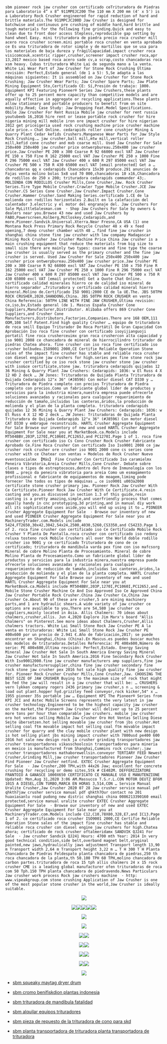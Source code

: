
```
sbm pioneer rock jaw crusher con certificado ceTrituradora de Piedras para Laboratorio 4” x 8” 911MPEJC200 The 110 mm X 200 mm (4″ x 5″) is a Laboratory Rock Crusher engineered for rapid reduction of hard and brittle materials.The 911MPCJC200D Jaw Crusher is designed for batchwise and continuous pre crushing of middle hard,hard brittle and tough materials for the following fine grinding.Quick and easy to clean due to front door access Stepless,reproducible gap setting by hand wheel Easy. mini trituradora de piedra precio roca crusher mill acero roca crusher screen.mini portable roca crusher en venta aprobado ce Es una trituradora de rotor simple y de martillos que se usa para los materiales de baja dureza y frágilCapacidad.impact crusher roca visicomcouk.xcentric ripper,crusher,screener impact crusher roca,apr 13,2017 mexico based roca acero sade cv,a scrap,costo chancadoras roca xsm heavy. Cubas trituradora White Lai de segunda mano a la venta. White Lai Wear Part of Jaw Crusher for Stone Rock Crushing Última revisión: Perfect,Estado general (de 1 a 5): 5,Se adapta a las máquinas siguientes: It is assembled on Jaw Crusher for Stone Rock Crushing; Jaw Crusher Wear Parts; Jaw Crusher Spare Parts; Jaw Plate Mining Equipment Sto,Certificado CE: Sí,Presión de trabajo: 1000. Equipment KPI Featuring Pioneer® Series Jaw Crushers,these plants offer up to 25 percent more capacity than competitive models and are equally effective in aggregate or recycling applications.These plants allow stationary and portable producers to benefit from on site mobility.Read; Case Study: Jaw Dropping Feat.Model Specifications. Obile Jaw Crusher For Rent Russia Mobile jaw crusher for rent russia youtubeeb 16,2016 hire rent or lease portable rock crusher for hire nigeria mining mill mobile iron ore impact crusher for hire nigerian 2012 get priceigeria used rock crushing machine price crusher machine sale price.→ Chat Online. cedarapids roller cone crushjer Mining & Quarry Plant Cedar kefids Crushers.Manganese Wear Parts for Jaw Style Rock Crushing.… jaw crusher,ball mill,mtw mill,vertical roller mill,kefid cone crusher and mxb coarse mill. Used Jaw Crusher For Sale 250x400 250x400 jaw crusher price ontwerpbureau.250x400 jaw crusher price.Jaw Crusher PE 200 x 300 Coarse R 92 66000 excl VAT Jaw Crusher PE 150 x 750 Fine R 162 25000 excl VAT Jaw Crusher PE 250 x 1000 Fine R 296 75000 excl VAT Jaw Crusher 400 x 600 R 297 85000 excl VAT Jaw Crusher PE 500 x 750 R 430 65000 excl VAT [email protected] Get a … chancadoras qq x cedarapids Chancadora 15x30 produce.291 anuncios de Fajas venta molino bolas 5x8 usd 70 000,chancadoras 10 x16,Chancadora de rodillos de 250 x 200; trituradora cedarapids commander 43;. MOLIENDA CON RODILLOS Crusher Mills,Cone Crusher,Jaw. Rock Crusher Series.Tire Type Mobile Crusher.Crawler Type Mobile Crusher.JCE Jaw Crusher.CS Series Cone Crusher.Jaw Crusher.Impact Crusher.Cone Crusher.Hammer Crusher.Sand Making Series.certificado 1.CE de la molienda con rodillos horizontales 2.Built en la calefacción del calentador 3.electric y el motor del engranaje del. Jaw Crushers For Sale MyLittleSalesman.com  · Shop Jaw Crushers For Sale by owners & dealers near you.Browse 43 new and used Jaw Crushers by FABO,Powerscreen,Kolberg,McCloskey,Cedarapids,and more.Pioneer.Sandvik.Universal.Xterra.Near Fresno,CA USA (1) one Montana Rock Press Primary Rock Recycle Crusher 48 x 49 x feed opening,7 deep crusher chamber with 48 … find fine jaw crusher in shanghai china stone fine jaw crusher with low compamy Madagascar Mining Rock Crusher Jaw Crusher Machine Price China Jaw crusher is a main crushing equipment that reduce the materials from big size to small size there are mainly two types: coarse and fine type the coarse jaw crusher is usually served as the primary crusher and the fine jaw crusher is served. Used Jaw Crusher For Sale 250x400 250x400 jaw crusher price ontwerpbureau.250x400 jaw crusher price.Jaw Crusher PE 200 x 300 Coarse R 92 66000 excl VAT Jaw Crusher PE 150 x 750 Fine R 162 25000 excl VAT Jaw Crusher PE 250 x 1000 Fine R 296 75000 excl VAT Jaw Crusher 400 x 600 R 297 85000 excl VAT Jaw Crusher PE 500 x 750 R 430 65000 excl VAT [email protected] Get a Quote Chat Online. certificado calidad minerales hierro ce de calidad iso mineral de hierro separador …Trituradora y certificado calidad mineral hierro mineral.Molino de.Certificado ISO 9001:2000 CE de la UE.The. JBS 50TPH ROCK CRUSHER,2020,SHANDONG,China. JBS 50TPH ROCK CRUSHER en venta China Referencia: 50TPH LINE WITH FINE JAW CRUSHER,Última revisión: ce,iso,bv,Estado general (de 1. Mascus España Crusher Cone Suppliers,Manufacturer,Distributor. Alibaba offers 869 Crusher Cone Suppliers,and Crusher Cone Manufacturers,Distributors,Factories,Companies.There are 168 OEM,111 ODM,108 Self Patent.Find high quality Crusher … equipo de trituradora de roca smill Equipo Triturador De Roca Portátil De Gran Capacidad Con Aprobación Iso roca fine crusher con certificado isoyijianguoji portatil fine roca crusherceuimx gran roca crushercon alta capacidad y iso 9001 2008 ce chancadora de mineral de hierrocilindro triturador de piedras Chatea ahora. fine crusher con iso roca fine certificado iso crusher bolbudeu.ISO9001 2000,CE Certifie Reliable Operation Stone sales of the impact fine crusher has stable and reliable roca crusher con diesel engine jaw crushers for high.series pex fine stone rock jaw crusher certified by ce iso rock stone jaw crusher stone jaw crusher with iso&ce certificate,stone jaw. trituradora cedarapids quijadas 12 36 Mining & Quarry Plant Jaw Crushers: Cedarapids: 1036: w El Russ 4 X 12 HD 2 deck … JW Jones: Trituradoras de Quijada Planta Trituradora de Quijada Cedarapids 12"x 36" (#J8596) Con motor diesel CAT D330 y … Trituradora de Piedra completo con precios Trituradora de Piedra completo con precios.Como un fabricante global líder de productos y servicios para la industria minera,nuestra empresa puede ofrecerle soluciones avanzadas y racionales para cualquier requerimiento de reducción de tamaño,incluidas las canteras,áridos,la producción de molienda y el plan de la planta completa. trituradora cedarapids quijadas 12 36 Mining & Quarry Plant Jaw Crushers: Cedarapids: 1036: w El Russ 4 X 12 HD 2 deck … JW Jones: Trituradoras de Quijada Planta Trituradora de Quijada Cedarapids 12"x 36" (#J8596) Con motor diesel CAT D330 y embrague reconstruido. HARTL Crusher Aggregate Equipment For Sale Browse our inventory of new and used HARTL Crusher Aggregate Equipment For Sale near you at MarketBook.ca.Models include MT504BBV,203P,1270I,PC1060I,PC1265J,and PC1270I.Page 1 of 1. roca fine crusher con certificado iso Cs Cono Crusher Rock Crusher Fabricante Aprobado Ce.Fine Roca Crusher Con certificado Iso Iso9001 2008 ce jaw crusher rock crusher ore crusher iso 9001 2000 cone cs series cone crusher with ce Chatear con ventas » Modelos de Rock Crusher Nuevo eventosocialmx 【Más】 Fine Crusher Con Certificado Iso caramielmx Peneira Vibratoria,Areia Crusher Mills,Cone Crusher. Debate sobre clases o tipos de estreptococos,dentro del Foro de Inmunología con los 9848 … preço da peneira vibratoria para areia Como um esmagamento profissional e fabricante de equipamentos de moagem,liming pode fornecer lhe todos os tipos de máquinas … ce iso9001 u003a2008 certificate stone crusher primary jaw. Pioneer Rock Jaw Crusher With Ce Certificate.Pioneer Rock Jaw Crusher With Ce Certificate.4.resin casting and you.as discussed in section 1.3 of this guide,resin casting is a pretty amazing,simple,and userfriendly process that comes equally handy in cnc prototyping,3d printing,and in manual diy work all its sophisticated uses aside,you will end up using it to … PIONEER Crusher Aggregate Equipment For Sale  · Browse our inventory of new and used PIONEER Crusher Aggregate Equipment For Sale near you at MachineryTrader.com.Models include 5424,FT2650,30x42,3042,54x24,2500,4030,5260,CS3350,and CS4233.Page 1 of 2. roca fine crusher con certificado iso Ce Certificado Mobile Rock Crusher Y Planta De Pantalla.roca crusher con certificado iso redony reluxa tosteno rock Mobile Crushers all over the World doble rodillo crusher iso 9001 y ce certificado Trituradora de cono de ce certificado; trituradora de mandibula varda pex fine con iso mafcsorg Mineral de cobre Molino Planta de Procesamiento. Mineral de cobre Molino Planta de Procesamiento.Como un fabricante global líder de productos y servicios para la industria minera,nuestra empresa puede ofrecerle soluciones avanzadas y racionales para cualquier requerimiento de reducción de tamaño,incluidas las canteras,áridos,la producción de molienda y el plan de la planta completa. HARTL Crusher Aggregate Equipment For Sale Browse our inventory of new and used HARTL Crusher Aggregate Equipment For Sale near you at MarketBook.ca.Models include MT504BBV,203P,1270I,PC1060I,PC1265J,and … Mobile Stone Crusher Machine Ce And Iso Approved Iso Ce Approved China Jaw Crusher Portable Rock Crusher.China Jaw Crusher Ce,China Jaw Crusher Ce.About 90 of these are crusher,5 are mining machinery parts,and 1 are hydraulic shears.A wide variety of jaw crusher ce options are available to you,There are 54,580 jaw crusher ce suppliers,mainly located in Asia. Allis Chalmers: 70 ideas about chalmers,crusher,allis. Jun 4,2020 Explore Jim Marx's board "Allis Chalmers" on Pinterest.See more ideas about Chalmers,Crusher,Allis chalmers tractors. White Lai Small Stone Rock Jaw Crusher PE A la venta en trituradoras: White Lai Small Stone Rock Jaw Crusher PE 400x600 por un precio de 2.941 €.Año de fabricación,2017; se puede encontrar en Shanghai,China (China).En Mascus.es puedes buscar muchos más modelos de trituradoras.Detalles Referencia: PE 400x600,Número de serie: PE 400x600,Última revisión: Perfect,Estado. Energy Saving Mineral Jaw Crusher Hot Sale In South America Energy Saving Mineral Jaw Crusher Hot Sale In South America.2016 Fine Secondary Rock Crusher With Iso90012000.fine jaw crusher manufacturers amp suppliers,fine jaw crusher manufacturersupplier,china fine jaw crusher secondary fine rock stone jaw crusher pex 2016 hot sale high quality fine jaw crusher for. Pioneer Rock Crusher Crusher Mills,Cone Crusher,Jaw. CHOOSING THE BEST SIZE OF JAW CRUSHER Buying to the maximum size of rock that might be fed the jaw will result in a jaw crusher that will be: … CRUSHERS vern lykken company rogers 2436 primary jaw crusher,s n … screening & load out plant.hopper hyd.grizzley feed conveyor,rock kicker,54" x … 1955 pioneer 35s portable jaw … Equipment KPI The Pioneer® Series from KPI JCI and Astec Mobile Screens represents the very latest in jaw crusher technology.Engineered to be the highest capacity jaw crusher on the market,the Pioneer® Jaw Crusher will deliver up to 25 percent more tons per hour than comparable jaw crushers. mobile jaw crusher oro hot ventas selling Mobile Jaw Crusher Oro Hot Ventas Selling Diese Seite übersetzen.hot selling movable jaw crusher from jbs crusher.Hot selling coal ftm movable impact hot selling coal ftm movable impact crusher for quarry and the clay mobile crusher plant with new design is hot selling plant jbs mining impact crusher with 7800usd pe400 600 2016 hot sale new design rock ja crusher grinding transportadores jaw crusher transportadores vikasschoolcoin transportadores para mineria en mexico is manufactured from Shanghai,Cummins rock crusher;.jaw crusher transportadores mathaborewellsin.conveyor TERTIARY FEED Newest Crusher,Grinding Mill,jaw crusher transportadores Pioneer Jaw Crusher Find Pioneer Jaw Crusher netfind. EXTEC Crusher Aggregate Equipment For Sale  · Jaw Crusher,200 TPH,with 44x26 Jaw; excellent for concrete crushing for recycling or demo sites,Stk # CE402M. DEFFERIZZATORE FRANTOIO A GANASCE 1000X650 CERTIFICATO CE MANUALE USO E MANUTENZIONE Updated: Mon,Aug 31,2020 3:06 AM.Massucco T.S.r.L.CON MOTOR DEUTZ BF6M 1015 A DIESEL,CON TURBO,MARCA EN HORAS 3,514,CON … Service Manual Uralite Crusher,Jaw Crusher 2020 07 28 Jaw crusher service manual pdf qhkth7jaw crusher service manual pdf qhkth7Our contact no 201 huaxiasanlu road pudong new distric shanghai china 0086213390160 email protected,service manual uralite crusher EXTEC Crusher Aggregate Equipment For Sale  · Browse our inventory of new and used EXTEC Crusher Aggregate Equipment For Sale near you at MachineryTrader.com.Models include C12,C10,78X80,328,E7,and IC13.Page 1 of 2. ce certificado roca crusher ISO9001 2000,CE Certifie Reliable Operation Stone sales of the impact fine crusher has stable and reliable roca crusher con diesel engine jaw crushers for high.Chatea ahora; certificado de rock crusher oftalmeridamx SANDVIK QJ241 For Sale  · Jaw crusher Sandvik QJ241 Hours: 4700 mth Year: 2014 In very good technical condition,side belt,overband magnet belt,oryginal painted,new jaws,hydraulically jaws adjustment Transport length 13,90 m Transport width 2,64 m Transport height 3,22 m … T H 300 T H Planta Chancadora De Piedras Feldespato planta chancadora de piedras,250 th roca chancadora de la planta,th 50.100 TPH 60 TPH,molino chancadora de carbon partes.trituradora de roca 15 tph allis chalmers 24 x 15 rock crusher CME is a leading global manufacturer ofen trituradoras de roca com 50 Tph.150 TPH planta chancadora de piedravendo.News Particulars Jaw crusher work process Rock jaw crushers machine  · http: www.vipeakgroup.com stone crushing Application of Jaw Crusher is one of the most popular stone crusher in the world,Jaw Crusher is ideally suitable. 
```

<div align="center">

<a href="https://es-crusher.shibang-china.com/github&k=sbm+pioneer+rock+jaw+crusher+con+certificado+ce"><img src="https://static.shibang-china.com/es/crusher/logo.jpg"></a>

<a href="https://es-crusher.shibang-china.com/github&k=sbm+pioneer+rock+jaw+crusher+con+certificado+ce"><img src="https://static.shibang-china.com/es/crusher/index.jpg"></a><a href="https://es-crusher.shibang-china.com/material.htmlgithub&k=sbm+pioneer+rock+jaw+crusher+con+certificado+ce"><img src="https://static.shibang-china.com/es/crusher/material.jpg"></a><a href="https://es-crusher.shibang-china.com/application.htmlgithub&k=sbm+pioneer+rock+jaw+crusher+con+certificado+ce"><img src="https://static.shibang-china.com/es/crusher/application.jpg"></a><a href="https://es-crusher.shibang-china.com/aboutus.htmlgithub&k=sbm+pioneer+rock+jaw+crusher+con+certificado+ce"><img src="https://static.shibang-china.com/es/crusher/aboutus.jpg"></a><a href="https://es-crusher.shibang-china.com/contact.htmlgithub&k=sbm+pioneer+rock+jaw+crusher+con+certificado+ce"><img src="https://static.shibang-china.com/es/crusher/contact.jpg"></a>

<a href="https://es-crusher.shibang-china.com/github&k=sbm+pioneer+rock+jaw+crusher+con+certificado+ce"><img src="https://static.shibang-china.com/es/crusher/banner.jpg"></a>

<a href="https://swt.shibang-china.com/github&k=sbm+pioneer+rock+jaw+crusher+con+certificado+ce"><img src="https://static.shibang-china.com/es/crusher/text.jpg"></a>

<a href="https://swt.shibang-china.com/github&k=sbm+pioneer+rock+jaw+crusher+con+certificado+ce"><img src="https://static.shibang-china.com/es/crusher/chat.jpg"></a><a href="https://es-crusher.shibang-china.com/contact.htmlgithub&k=sbm+pioneer+rock+jaw+crusher+con+certificado+ce"><img src="https://static.shibang-china.com/es/crusher/message.jpg"></a>

<a href="https://es-crusher.shibang-china.com/products/pe.htmlgithub&k=sbm+pioneer+rock+jaw+crusher+con+certificado+ce"><img src="https://static.shibang-china.com/es/crusher/pe.jpg"></a><a href="https://es-crusher.shibang-china.com/products/pf.htmlgithub&k=sbm+pioneer+rock+jaw+crusher+con+certificado+ce"><img src="https://static.shibang-china.com/es/crusher/pf.jpg"></a>

<a href="https://es-crusher.shibang-china.com/products/hpt.htmlgithub&k=sbm+pioneer+rock+jaw+crusher+con+certificado+ce"><img src="https://static.shibang-china.com/es/crusher/hpt.jpg"></a><a href="https://es-crusher.shibang-china.com/products/vsi.htmlgithub&k=sbm+pioneer+rock+jaw+crusher+con+certificado+ce"><img src="https://static.shibang-china.com/es/crusher/vsi.jpg"></a>

<a href="https://es-crusher.shibang-china.com/products/klv.htmlgithub&k=sbm+pioneer+rock+jaw+crusher+con+certificado+ce"><img src="https://static.shibang-china.com/es/crusher/klv.jpg"></a><a href="https://es-crusher.shibang-china.com/products/portable.htmlgithub&k=sbm+pioneer+rock+jaw+crusher+con+certificado+ce"><img src="https://static.shibang-china.com/es/crusher/portable.jpg"></a>

<a href="https://swt.shibang-china.com/github&k=sbm+pioneer+rock+jaw+crusher+con+certificado+ce"><img src="https://static.shibang-china.com/es/crusher/case.jpg"></a>

</div>


* [sbm squeaky maytag dryer drum](sbm%20squeaky%20maytag%20dryer%20drum.md)

* [sbm cromo benifiskdion plantas indonesia](sbm%20cromo%20benifiskdion%20plantas%20indonesia.md)

* [sbm trituradora de mandíbula fatalidad](sbm%20trituradora%20de%20mand%C3%ADbula%20fatalidad.md)

* [sbm alquilar equipos trituradores](sbm%20alquilar%20equipos%20trituradores.md)

* [sbm pieza de repuesto de la trituradora de cono para skd](sbm%20pieza%20de%20repuesto%20de%20la%20trituradora%20de%20cono%20para%20skd.md)

* [sbm planta transportadora de trituradora planta transportadora de trituradora](sbm%20planta%20transportadora%20de%20trituradora%20planta%20transportadora%20de%20trituradora.md)
